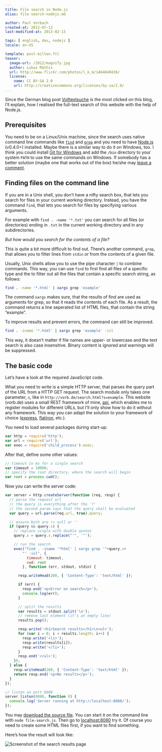 ```yaml
---
title: File search in Node.js
alias: file-search-nodejs.md

author: Paul Vorbach
created-at: 2012-07-12
last-modified-at: 2013-02-13

tags: [ english, dev, nodejs ]
locale: en-US

template: post-milten.ftl
teaser:
  image-url: /2012/magnify.jpg
  author: Lukas Mathis
  url: http://www.flickr.com/photos/l_k_m/1464840438/
  license:
    name: CC BY-SA 2.0
    url: http://creativecommons.org/licenses/by-sa/2.0/
...
```


Since the German blog post [Volltextsuche] is the most clicked on this blog,
I’ll explain, how I realised the full-text search of this website with the help
of Node.js.


## Prerequisites

You need to be on a Linux/Unix machine, since the search uses native command
line commands like [`find`] and [`grep`] and you need to have [Node.js]
(v0.4.0+) installed. Maybe there is a similar way to do it on Windows, too.
I think you could install [Git for Windows](https://git-scm.com/downloads) and add
the `/bin` directory to your system `PATH` to use the same commands on Windows.
If somebody has a better solution (maybe one that works out of the box) he/she
may [leave a comment](/2012/file-search-nodejs.html#comments).


## Finding files on the command line

If you are in a Unix shell, you don’t have a nifty search box, that lets you
search for files in your current working directory. Instead, you have the
command `find`, that lets you search for files by specifying various arguments.

For example with `find . -name '*.txt'` you can search for all files (or
directories) ending in `.txt` in the current working directory and in any
subdirectories.

_But how would you search for the contents of a file?_

This is quite a bit more difficult to find out. There’s another command, `grep`,
that allows you to filter lines from `stdin` or from the contents of a given
file.

Usually, Unix shells allow you to use the pipe character `|` to combine
commands. This way, you can use `find` to first find all files of a specific
type and the to filter out all the files that contain a specific search string,
as follows:

~~~ bash
find . -name '*.html' | xargs grep 'example'
~~~

The command `xargs` makes sure, that the results of find are used as arguments
for grep, so that it reads the contents of each file. As a result, the command
returns a line seperated list of HTML files, that contain the string “example”.

To improve results and prevent errors, the command can still be improved.

~~~ bash
find . -iname '*.html' | xargs grep 'example' -isl
~~~

This way, it doesn’t matter if file names are upper- or lowercase and the text
search is also case insensitive. Binary content is ignored and warnings will be
suppressed.


## The basic code

Let’s have a look at the required JavaScript code.

What you need to write is a simple HTTP server, that parses the query part of
the URL from a HTTP GET request. The search module only takes one parameter,
`s`, like in `http://vorb.de/search.html?s=example`. This website (vorb.de) uses
a small REST framework of mine, [api], which enables me to register modules for
different URLs, but I’ll only show how to do it without any framework. This way
you can adapt the solution to your framework of choice ([express], [flatiron],
etc.).

You need to load several packages during start-up:

~~~ javascript
var http = require('http');
var url = require('url');
var exec = require('child_process').exec;
~~~

After that, define some other values:

~~~ javascript
// timeout in ms for a single search
var timeout = 10000;
// specify the root directory, where the search will begin
var root = process.cwd();
~~~

Now you can write the server code:

~~~ javascript
var server = http.createServer(function (req, resp) {
  // parse the request url
  // the query is everything after the '?'
  // the second param says that the query shall be evaluated
  var query = url.parse(req.url, true).query;

  // ensure both are != null or ''
  if (query && query.s) {
    // replace single with double quotes
    query.s = query.s.replace("'", '"');

    // run the search
    exec("find . -iname '*html' | xargs grep '"+query.s+
        "' -isl", {
          timeout: timeout,
          cwd: root
        }, function (err, stdout, stdin) {

      resp.writeHead(200, { 'Content-Type': 'text/html' });

      if (err) {
        resp.end('<p>Error on search</p>');
        console.log(err);
      }

      // split the results
      var results = stdout.split('\n');
      // remove last element (it’s an empty line)
      results.pop();

      resp.write('<h1>Search results</h1>\n<ul>');
      for (var i = 0; i < results.length; i++) {
        resp.write('<li>');
        resp.write(results[i]);
        resp.write('</li>');
      }
      resp.end('</ul>');
    });
  } else {
    resp.writeHead(200, { 'Content-Type': 'text/html' });
    return resp.end('<p>No results</p>');
  }
});

// listen on port 8080
server.listen(8080, function () {
  console.log('Server running at http://localhost:8080/');
});
~~~

You may [download the source file](/2012/file-search.js). You can start it on the
command line with `node file-search.js`. Then go to
[localhost:8080](http://localhost:8080/?s=test) try it. Of course you need to
create some HTML files first, if you want to find something.

Here’s how the result will look like:

![Screenshot of the search results page](/2012/search-results.png)


[Volltextsuche]: /2012/volltextsuche.html
[`find`]: https://en.wikipedia.org/wiki/Find
[`grep`]: https://en.wikipedia.org/wiki/Grep
[Node.js]: https://nodejs.org/
[npm]: https://npmjs.com/
[api]: https://github.com/pvorb/node-api
[express]: https://expressjs.com/
[flatiron]: https://github.com/flatiron/flatiron
